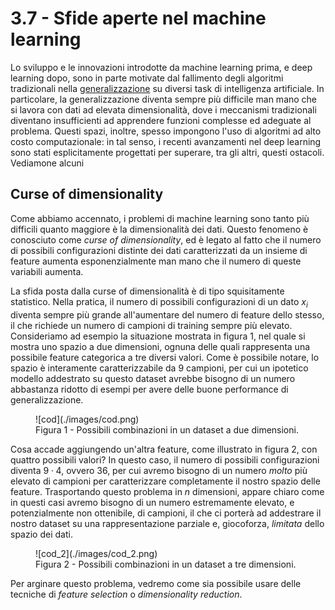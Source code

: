 # 3.7 - Sfide aperte nel machine learning

Lo sviluppo e le innovazioni introdotte da machine learning prima, e deep learning dopo, sono in parte motivate dal fallimento degli algoritmi tradizionali nella [generalizzazione](../01_intro/05_generalization.md) su diversi task di intelligenza artificiale. In particolare, la generalizzazione diventa sempre più difficile man mano che si lavora con dati ad elevata dimensionalità, dove i meccanismi tradizionali diventano insufficienti ad apprendere funzioni complesse ed adeguate al problema. Questi spazi, inoltre, spesso impongono l'uso di algoritmi ad alto costo computazionale: in tal senso, i recenti avanzamenti nel deep learning sono stati esplicitamente progettati per superare, tra gli altri, questi ostacoli. Vediamone alcuni

## Curse of dimensionality

Come abbiamo accennato, i problemi di machine learning sono tanto più difficili quanto maggiore è la dimensionalità dei dati. Questo fenomeno è conosciuto come *curse of dimensionality*, ed è legato al fatto che il numero di possibili configurazioni distinte dei dati caratterizzati da un insieme di feature aumenta esponenzialmente man mano che il numero di queste variabili aumenta.

La sfida posta dalla curse of dimensionalità è di tipo squisitamente statistico. Nella pratica, il numero di possibili configurazioni di un dato $x_i$ diventa sempre più grande all'aumentare del numero di feature dello stesso, il che richiede un numero di campioni di training sempre più elevato. Consideriamo ad esempio la situazione mostrata in figura 1, nel quale si mostra uno spazio a due dimensioni, ognuna delle quali rappresenta una possibile feature categorica a tre diversi valori. Come è possibile notare, lo spazio è interamente caratterizzabile da $9$ campioni, per cui un ipotetico modello addestrato su questo dataset avrebbe bisogno di un numero abbastanza ridotto di esempi per avere delle buone performance di generalizzazione.

<figure markdown>
  ![cod](./images/cod.png)
  <figcaption>Figura 1 - Possibili combinazioni in un dataset a due dimensioni.</figcaption>
</figure>

Cosa accade aggiungendo un'altra feature, come illustrato in figura 2, con quattro possibili valori? In questo caso, il numero di possibili configurazioni diventa $9 \cdot 4$, ovvero $36$, per cui avremo bisogno di un numero *molto* più elevato di campioni per caratterizzare completamente il nostro spazio delle feature. Trasportando questo problema in $n$ dimensioni, appare chiaro come in questi casi avremo bisogno di un numero estremamente elevato, e potenzialmente non ottenibile, di campioni, il che ci porterà ad addestrare il nostro dataset su una rappresentazione parziale e, giocoforza, *limitata* dello spazio dei dati.

<figure markdown>
  ![cod_2](./images/cod_2.png)
  <figcaption>Figura 2 - Possibili combinazioni in un dataset a tre dimensioni.</figcaption>
</figure>

Per arginare questo problema, vedremo come sia possibile usare delle tecniche di *feature selection* o *dimensionality reduction*.
